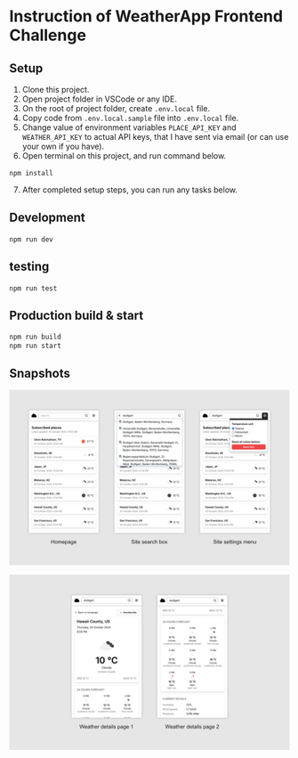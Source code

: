 # Instruction of WeatherApp Frontend Challenge

## Setup

1. Clone this project.
2. Open project folder in VSCode or any IDE.
3. On the root of project folder, create `.env.local` file.
4. Copy code from `.env.local.sample` file into `.env.local` file.
5. Change value of environment variables `PLACE_API_KEY` and `WEATHER_API_KEY` to actual API keys, that I have sent via email (or can use your own if you have).
6. Open terminal on this project, and run command below.

```
npm install
```

7. After completed setup steps, you can run any tasks below.


## Development

```
npm run dev
```

## testing

```
npm run test
```


## Production build & start

```
npm run build
npm run start
```


## Snapshots

![Snapshot 1](https://raw.githubusercontent.com/potchangelo/weatherapp-frontend-challenge/main/snapshots/snapshot-1.jpg "Snapshot 1")

![Snapshot 2](https://raw.githubusercontent.com/potchangelo/weatherapp-frontend-challenge/main/snapshots/snapshot-2.jpg "Snapshot 2")
